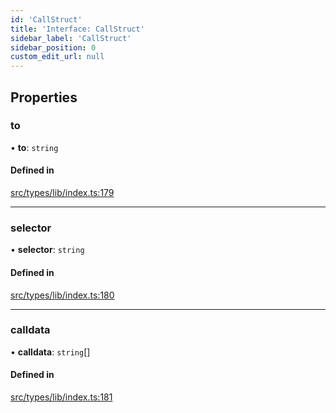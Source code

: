 ```yaml
---
id: 'CallStruct'
title: 'Interface: CallStruct'
sidebar_label: 'CallStruct'
sidebar_position: 0
custom_edit_url: null
---
```


## Properties

### to

• **to**: `string`

#### Defined in

[src/types/lib/index.ts:179](https://github.com/notV4l/starknet.js/blob/c20c3bd/src/types/lib/index.ts#L179)

---

### selector

• **selector**: `string`

#### Defined in

[src/types/lib/index.ts:180](https://github.com/notV4l/starknet.js/blob/c20c3bd/src/types/lib/index.ts#L180)

---

### calldata

• **calldata**: `string`[]

#### Defined in

[src/types/lib/index.ts:181](https://github.com/notV4l/starknet.js/blob/c20c3bd/src/types/lib/index.ts#L181)
